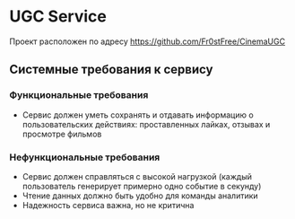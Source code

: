 # UGC Service
Проект расположен по адресу https://github.com/Fr0stFree/CinemaUGC

## Системные требования к сервису

### Функциональные требования
- Сервис должен уметь сохранять и отдавать информацию о пользовательских действиях: проставленных лайках, отзывах и просмотре фильмов

### Нефункциональные требования
- Сервис должен справляться с высокой нагрузкой (каждый пользователь генерирует примерно
одно событие в секунду)
- Чтение данных должно быть удобно для команды аналитики
- Надежность сервиса важна, но не критична
